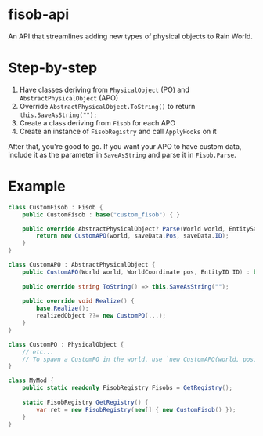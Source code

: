 # fisob-api
An API that streamlines adding new types of physical objects to Rain World.

# Step-by-step
1. Have classes deriving from `PhysicalObject` (PO) and `AbstractPhysicalObject` (APO)
2. Override `AbstractPhysicalObject.ToString()` to return `this.SaveAsString("");`
3. Create a class deriving from `Fisob` for each APO
4. Create an instance of `FisobRegistry` and call `ApplyHooks` on it

After that, you're good to go. If you want your APO to have custom data, include it as the parameter in `SaveAsString` and parse it in `Fisob.Parse`.

# Example
```cs
class CustomFisob : Fisob {
    public CustomFisob : base("custom_fisob") { }

    public override AbstractPhysicalObject? Parse(World world, EntitySaveData saveData) {
        return new CustomAPO(world, saveData.Pos, saveData.ID);
    }
}

class CustomAPO : AbstractPhysicalObject {
    public CustomAPO(World world, WorldCoordinate pos, EntityID ID) : base(world, MyMod.Fisobs["custom_fisob"].Type, null, pos, ID) { }
    
    public override string ToString() => this.SaveAsString("");
    
    public override void Realize() {
        base.Realize();
        realizedObject ??= new CustomPO(...);
    }
}

class CustomPO : PhysicalObject {
    // etc...
    // To spawn a CustomPO in the world, use `new CustomAPO(world, pos, world.game.GetNewID()).Spawn()`.
}

class MyMod {
    public static readonly FisobRegistry Fisobs = GetRegistry();
    
    static FisobRegistry GetRegistry() {
        var ret = new FisobRegistry(new[] { new CustomFisob() });
    }
}
```
